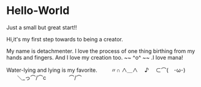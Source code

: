 # Hello-World
Just a small but great start!!

Hi,it's my first step towards to being a creator.

My name is detachmenter.
I love the process  of one thing birthing from my hands and fingers.
  And I love my creation too. ~~ ^o^ ~~ .I love mana!
  

Water-lying and lying is my favorite. 　
　〃∩ ∧＿∧ 　♪
　⊂⌒(　･ω･) 
　　＼_っ⌒/⌒c 
　　　　⌒/⌒
